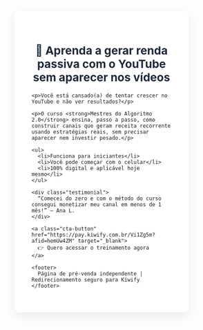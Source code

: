 <!DOCTYPE html>
<html lang="pt-BR">
<head>
  <meta charset="UTF-8">
  <meta name="viewport" content="width=device-width, initial-scale=1">
  <title>Mestres do Algoritmo 2.0</title>
  <style>
    * {
      margin: 0;
      padding: 0;
      box-sizing: border-box;
    }

    body {
      font-family: 'Segoe UI', sans-serif;
      background: #f3f4f6;
      color: #111827;
      line-height: 1.6;
    }

    .container {
      max-width: 700px;
      margin: 60px auto;
      background: #ffffff;
      padding: 40px;
      border-radius: 12px;
      box-shadow: 0 8px 25px rgba(0,0,0,0.08);
    }

    h1 {
      font-size: 26px;
      color: #1f2937;
      margin-bottom: 20px;
      text-align: center;
    }

    p {
      font-size: 17px;
      margin-bottom: 18px;
    }

    ul {
      margin: 15px 0;
      padding-left: 20px;
    }

    ul li {
      margin-bottom: 10px;
      list-style: '✅ ';
    }

    .testimonial {
      background: #f0fdf4;
      padding: 16px;
      border-left: 4px solid #10b981;
      font-style: italic;
      color: #065f46;
      margin: 25px 0;
      border-radius: 6px;
    }

    .cta-button {
      display: block;
      width: 100%;
      text-align: center;
      background-color: #10b981;
      color: white;
      padding: 16px;
      border: none;
      border-radius: 8px;
      font-size: 18px;
      cursor: pointer;
      text-decoration: none;
      margin-top: 30px;
      transition: background 0.3s ease;
    }

    .cta-button:hover {
      background-color: #059669;
    }

    footer {
      text-align: center;
      font-size: 13px;
      color: #6b7280;
      margin-top: 40px;
    }

    @media (max-width: 600px) {
      .container {
        padding: 25px;
        margin: 30px 16px;
      }

      h1 {
        font-size: 22px;
      }
    }
  </style>
</head>
<body>
  <div class="container">
    <h1>🚀 Aprenda a gerar renda passiva com o YouTube sem aparecer nos vídeos</h1>

    <p>Você está cansado(a) de tentar crescer no YouTube e não ver resultados?</p>

    <p>O curso <strong>Mestres do Algoritmo 2.0</strong> ensina, passo a passo, como construir canais que geram receita recorrente usando estratégias reais, sem precisar aparecer nem investir pesado.</p>

    <ul>
      <li>Funciona para iniciantes</li>
      <li>Você pode começar com o celular</li>
      <li>100% digital e aplicável hoje mesmo</li>
    </ul>

    <div class="testimonial">
      “Comecei do zero e com o método do curso consegui monetizar meu canal em menos de 1 mês!” — Ana L.
    </div>

    <a class="cta-button" href="https://pay.kiwify.com.br/Vi1Zg5m?afid=hemUw4ZM" target="_blank">
      👉 Quero acessar o treinamento agora
    </a>

    <footer>
      Página de pré-venda independente | Redirecionamento seguro para Kiwify
    </footer>
  </div>
</body>
</html>
